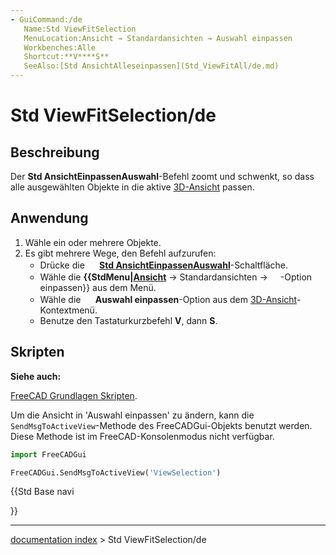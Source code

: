 ```yaml
---
- GuiCommand:/de
   Name:Std ViewFitSelection
   MenuLocation:Ansicht → Standardansichten → Auswahl einpassen
   Workbenches:Alle
   Shortcut:**V****S**
   SeeAlso:[Std AnsichtAlleseinpassen](Std_ViewFitAll/de.md)
---
```


# Std ViewFitSelection/de

## Beschreibung

Der **Std AnsichtEinpassenAuswahl**-Befehl zoomt und schwenkt, so dass alle ausgewählten Objekte in die aktive [3D-Ansicht](3D_view/de.md) passen.

## Anwendung

1.  Wähle ein oder mehrere Objekte.
2.  Es gibt mehrere Wege, den Befehl aufzurufen:
    -   Drücke die **<img src="images/Std_ViewFitSelection.svg" width=16px> [Std AnsichtEinpassenAuswahl](Std_ViewFitSelection/de.md)**-Schaltfläche.
    -   Wähle die **{{StdMenu|[Ansicht](Std_View_Menu/de.md)**  → Standardansichten → <img src="images/Std_ViewFitSelection.png" width=16px>-Option einpassen}} aus dem Menü.
    -   Wähle die **<img src="images/Std_ViewFitSelection.svg" width=16px> Auswahl einpassen**-Option aus dem [3D-Ansicht](3D_view/de.md)-Kontextmenü.
    -   Benutze den Tastaturkurzbefehl **V**, dann **S**.

## Skripten


**Siehe auch:**

[FreeCAD Grundlagen Skripten](FreeCAD_Scripting_Basics/de.md).

Um die Ansicht in \'Auswahl einpassen\' zu ändern, kann die `SendMsgToActiveView`-Methode des FreeCADGui-Objekts benutzt werden. Diese Methode ist im FreeCAD-Konsolenmodus nicht verfügbar.


```python
import FreeCADGui

FreeCADGui.SendMsgToActiveView('ViewSelection')
```





{{Std Base navi

}}

---
[documentation index](../README.md) > Std ViewFitSelection/de
